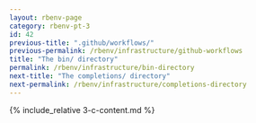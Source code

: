 ```yaml
---
layout: rbenv-page
category: rbenv-pt-3
id: 42
previous-title: ".github/workflows/"
previous-permalink: /rbenv/infrastructure/github-workflows
title: "The bin/ directory"
permalink: /rbenv/infrastructure/bin-directory
next-title: "The completions/ directory"
next-permalink: /rbenv/infrastructure/completions-directory
---
```


{% include_relative 3-c-content.md %}
